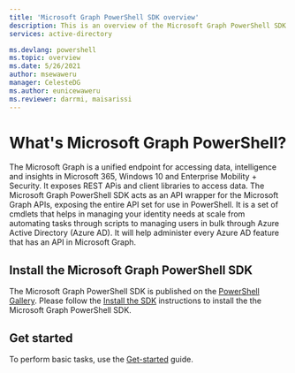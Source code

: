 ```yaml
---
title: 'Microsoft Graph PowerShell SDK overview'
description: This is an overview of the Microsoft Graph PowerShell SDK.
services: active-directory

ms.devlang: powershell
ms.topic: overview
ms.date: 5/26/2021
author: msewaweru
manager: CelesteDG
ms.author: eunicewaweru
ms.reviewer: darrmi, maisarissi
---
```

# What's Microsoft Graph PowerShell?

The Microsoft Graph is a unified endpoint for accessing data, intelligence and insights in Microsoft 365, Windows 10 and Enterprise Mobility + Security. It exposes REST APis and client libraries to access data.
The Microsoft Graph PowerShell SDK acts as an API wrapper for the Microsoft Graph APIs, exposing the entire API set for use in PowerShell. It is a set of cmdlets that helps in managing your identity needs at scale from automating tasks through scripts to managing users in bulk through Azure Active Directory (Azure AD).
It will help administer every Azure AD feature that has an API in Microsoft Graph.

## Install the Microsoft Graph PowerShell SDK

The Microsoft Graph PowerShell SDK is published on the [PowerShell Gallery](https://www.powershellgallery.com/packages/Microsoft.Graph). Please follow the [Install the SDK](/graph/powershell/installation) instructions to install the the Microsoft Graph PowerShell SDK.

## Get started

To perform basic tasks, use the [Get-started](/graph/powershell/get-started) guide.